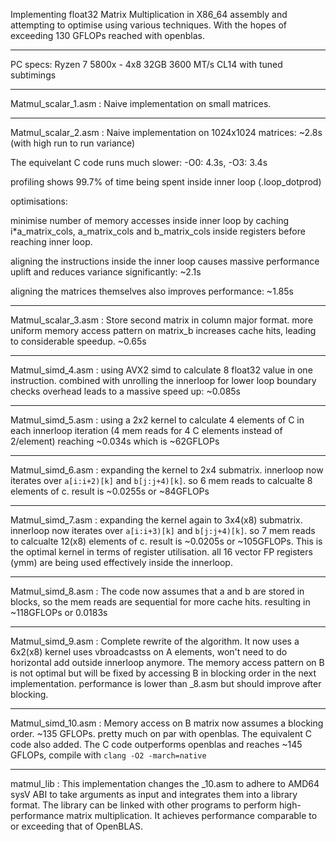 Implementing float32 Matrix Multiplication in X86_64 assembly and attempting to optimise using various techniques. With the hopes of exceeding 130 GFLOPs reached with openblas. 
__________________

PC specs: Ryzen 7 5800x - 4x8 32GB 3600 MT/s CL14 with tuned subtimings
__________________

Matmul_scalar_1.asm : Naive implementation on small matrices. 
__________________

Matmul_scalar_2.asm : Naive implementation on 1024x1024 matrices: ~2.8s (with high run to run variance)

The equivelant C code runs much slower: -O0: 4.3s, -O3: 3.4s 

profiling shows 99.7% of time being spent inside inner loop (.loop_dotprod)

optimisations:

minimise number of memory accesses inside inner loop by caching i*a_matrix_cols, a_matrix_cols and b_matrix_cols inside registers before reaching inner loop.

aligning the instructions inside the inner loop causes massive performance uplift and reduces variance significantly: ~2.1s 

aligning the matrices themselves also improves performance: ~1.85s
__________________

Matmul_scalar_3.asm : Store second matrix in column major format. more uniform memory access pattern on matrix_b increases cache hits, leading to considerable speedup. ~0.65s 
__________________

Matmul_simd_4.asm : using AVX2 simd to calculate 8 float32 value in one instruction. combined with unrolling the innerloop for lower loop boundary checks overhead leads to a massive speed up: ~0.085s
__________________

Matmul_simd_5.asm : using a 2x2 kernel to calculate 4 elements of C in each innerloop iteration (4 mem reads for 4 C elements instead of 2/element) reaching ~0.034s which is ~62GFLOPs 
__________________

Matmul_simd_6.asm : expanding the kernel to 2x4 submatrix. innerloop now iterates over `a[i:i+2)[k]` and `b[j:j+4)[k]`. so 6 mem reads to calcualte 8 elements of c. result is ~0.0255s or ~84GFLOPs
__________________

Matmul_simd_7.asm : expanding the kernel again to 3x4(x8) submatrix. innerloop now iterates over `a[i:i+3)[k]` and `b[j:j+4)[k]`. so 7 mem reads to calcualte 12(x8) elements of c. result is ~0.0205s or ~105GFLOPs. This is the optimal kernel in terms of register utilisation. all 16 vector FP registers (ymm) are being used effectively inside the innerloop.
__________________

Matmul_simd_8.asm : The code now assumes that a and b are stored in blocks, so the mem reads are sequential for more cache hits. resulting in ~118GFLOPs or 0.0183s 

__________________

Matmul_simd_9.asm : Complete rewrite of the algorithm. It now uses a 6x2(x8) kernel uses vbroadcastss on A elements, won't need to do horizontal add outside innerloop anymore. The memory access pattern on B is not optimal but will be fixed by accessing B in blocking order in the next implementation. performance is lower than _8.asm but should improve after blocking. 

__________________

Matmul_simd_10.asm : Memory access on B matrix now assumes a blocking order. ~135 GFLOPs. pretty much on par with openblas. The equivalent C code also added. The C code outperforms openblas and reaches ~145 GFLOPs, compile with `clang -O2 -march=native`  

__________________

matmul_lib : This implementation changes the _10.asm to adhere to AMD64 sysV ABI to take arguments as input and integrates them into a library format. The library can be linked with other programs to perform high-performance matrix multiplication. It achieves performance comparable to or exceeding that of OpenBLAS.